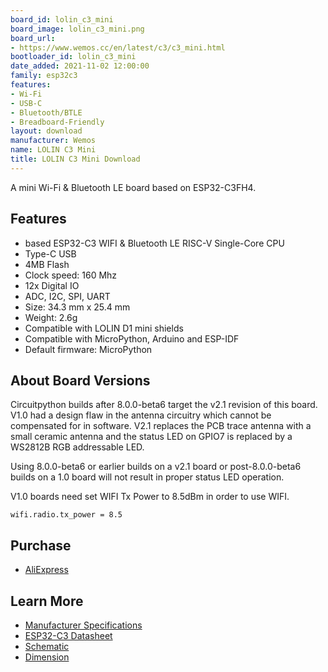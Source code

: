 ```yaml
---
board_id: lolin_c3_mini
board_image: lolin_c3_mini.png
board_url:
- https://www.wemos.cc/en/latest/c3/c3_mini.html
bootloader_id: lolin_c3_mini
date_added: 2021-11-02 12:00:00
family: esp32c3
features:
- Wi-Fi
- USB-C
- Bluetooth/BTLE
- Breadboard-Friendly
layout: download
manufacturer: Wemos
name: LOLIN C3 Mini
title: LOLIN C3 Mini Download
---
```


A mini Wi-Fi & Bluetooth LE board based on ESP32-C3FH4.

## Features

- based ESP32-C3 WIFI & Bluetooth LE RISC-V Single-Core CPU
- Type-C USB
- 4MB Flash
- Clock speed: 160 Mhz
- 12x Digital IO
- ADC, I2C, SPI, UART
- Size: 34.3 mm x 25.4 mm
- Weight: 2.6g
- Compatible with LOLIN D1 mini shields
- Compatible with MicroPython, Arduino and ESP-IDF
- Default firmware: MicroPython


## About Board Versions

Circuitpython builds after 8.0.0-beta6 target the v2.1 revision of this board. V1.0 had a design flaw
in the antenna circuitry which cannot be compensated for in software. V2.1 replaces the PCB trace antenna
with a small ceramic antenna and the status LED on GPIO7 is replaced by a WS2812B RGB addressable LED.

Using 8.0.0-beta6 or earlier builds on a v2.1 board or post-8.0.0-beta6 builds on a 1.0 board will not result in proper
status LED operation.

V1.0 boards need set WIFI Tx Power to 8.5dBm in order to use WIFI.

`wifi.radio.tx_power = 8.5`

## Purchase

* [AliExpress](https://www.aliexpress.com/item/1005004740051202.html)

## Learn More

* [Manufacturer Specifications](https://www.wemos.cc/en/latest/c3/c3_mini.html)
* [ESP32-C3 Datasheet](https://www.espressif.com/sites/default/files/documentation/esp32-c3_datasheet_en.pdf)
* [Schematic](https://www.wemos.cc/en/latest/_static/files/sch_c3_mini_v2.1.0.pdf)
* [Dimension](https://www.wemos.cc/en/latest/_static/files/dim_c3_mini_v1.0.0.pdf)
